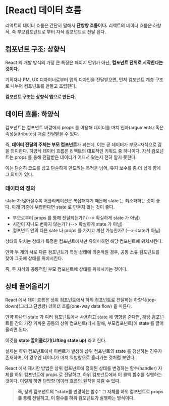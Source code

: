 [React] 데이터 흐름
===
리액트의 데이터 흐름은 간단히 말해서 **단방향 흐름이다.** 리액트의 데이터 흐름은 하향식, 즉 부모컴포넌트로 부터 자식 컴포넌트로 전달 된다.

## 컴포넌트 구조: 상향식
React 의 개발 방식의 가장 큰 특징은 페이지 단위가 아닌, **컴포넌트 단위로 시작한다는 것이다.**

기획자나 PM, UX 디자이너로부터 앱의 디자인을 전달받으면, 먼저 컴포넌트 계층 구조로 나누어 컴포넌트를 만들고 조립한다.

**컴포넌트 구조는 상향식 앱으로 만든다.**

## 데이터 흐름: 하양식
컴포넌트는 컴포넌트 바깥에서 props 를 이용해 데이터를 마치 인자(arguments) 혹은 속성(attributes) 처럼 전달받을 수 있다. 

즉, **데이터 전달의 주체는 부모 컴포넌트**가 되는데, 이는 곧 데이터가 부모~자식으로 감을 의미한다. 하양식 데이터 흐름은 리액트의 대표적인 키워드 중 하나이다. 
자식 컴포넌트는 props 를 통해 전달받은 데이터가 어디서 왔는지 전혀 알지 못한다.

이는 단순히 코드를 쉽고 단순하게 만드려는 목적을 넘어, 유지 보수를 좀 더 쉽게 함에 그 의미가 있다.

### 데이터의 정의
state 가 많아질수록 어플리케이션은 복잡해지기 때문에 state 는 최소화하는 것이 좋다. 아래 기준에 부합한다면 state 로 만들지 않는 것이 좋다.

- 부모로부터 props 를 통해 전달되는가? (--> 확실하게 state 가 아님)
- 시간이 지나도 변하지 않는가? (--> 확실하게 state 가 아님)
- 컴포넌트 안의 다른 sate 나 props 를 가지고 계산 가능한가? (--> state가 아님)

상태의 위치는 상태가 특정한 컴포넌트에서만 유의미하면 해당 컴포넌트에 위치시킨다.

만약 두 개의 서로 다른 컴포넌트가 특정 상태에 의존적일 경우, 공통 소유 컴포넌트를 찾아 그곳에 상태를 위치시킨다. 

즉, 두 자식의 공통적인 부모 컴포넌트에 상태를 위치시키는 것이다.

## 상태 끌어올리기
React 에서 데이 흐름은 상위 컴포넌트에서 하위 컴포넌트로 전달하는 하향식(top-down)(그리고 단방향) 데이터 흐름(one-way data flow) 을 따른다.

만약 하나의 state 가 여러 컴포넌트에서 사용하고 state 에 영향을 준다면, 해당 컴포넌트들 간의 가장 가까운 공통의 상위 컴포넌트(다시 말해, 부모컴포넌트)에 state 를 끌어 올리면 된다.

이것을 **state 끌어올리기(Lifting state up)** 라고 한다.

실제는 하위 컴포넌트에서 이벤트가 발생해 상위 컴포넌트의 state 를 갱신하는 경우가 존재하며, 이 경우엔 데이터가 마치 역방향으로 흘러가는 것처럼 보인다.

React 에서 제시한 방법은 상위 컴포넌트에 정의된 상태를 변경하는 함수(handler) 자체를 하위 컴포넌트에 props 로 전달하고, 하위 컴포넌트에서 이 콜백 함수를 실행하는 것이다. 이렇게 하면 단방향 데이터 흐름의 원칙을 지킬 수 있따.

> **즉, 상위 컴포넌트의 "state를 변경하는 함수" 그 자체를 하위 컴포넌트로 props 를 통해 전달하고, 이 함수를 하위 컴포넌트가 실행하는 방식이다.**